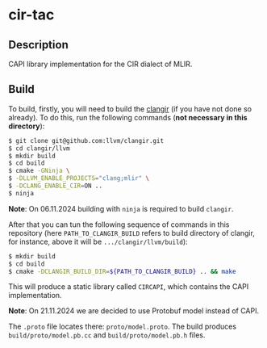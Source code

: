 # cir-tac #

## Description ##
CAPI library implementation for the CIR dialect of MLIR.

## Build ##

To build, firstly, you will need to build the [clangir](https://github.com/llvm/clangir)  (if you have not done so already). To do this, run the following commands (**not necessary in this directory**):

```bash
$ git clone git@github.com:llvm/clangir.git
$ cd clangir/llvm
$ mkdir build
$ cd build
$ cmake -GNinja \
$ -DLLVM_ENABLE_PROJECTS="clang;mlir" \ 
$ -DCLANG_ENABLE_CIR=ON ..
$ ninja
```

**Note**: On 06.11.2024 building with `ninja` is required to build `clangir`.

After that you can tun the following sequence of commands in this repository (here `PATH_TO_CLANGIR_BUILD` refers to build directory of clangir, for instance, above it will be `.../clangir/llvm/build`):

```bash
$ mkdir build
$ cd build
$ cmake -DCLANGIR_BUILD_DIR=${PATH_TO_CLANGIR_BUILD} .. && make
```

This will produce a static library called `CIRCAPI`, which contains the CAPI implementation.

**Note**: On 21.11.2024 we are decided to use Protobuf model instead of CAPI.

The `.proto` file locates there: `proto/model.proto`. The build produces `build/proto/model.pb.cc` and `build/proto/model.pb.h` files.

